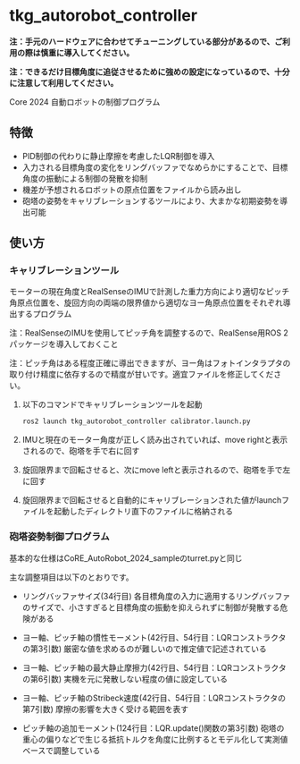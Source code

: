 # tkg_autorobot_controller

**注：手元のハードウェアに合わせてチューニングしている部分があるので、ご利用の際は慎重に導入してください。**

**注：できるだけ目標角度に追従させるために強めの設定になっているので、十分に注意して利用してください。**

Core 2024 自動ロボットの制御プログラム

## 特徴
- PID制御の代わりに静止摩擦を考慮したLQR制御を導入
- 入力される目標角度の変化をリングバッファでなめらかにすることで、目標角度の振動による制御の発散を抑制
- 機差が予想されるロボットの原点位置をファイルから読み出し
- 砲塔の姿勢をキャリブレーションするツールにより、大まかな初期姿勢を導出可能

## 使い方

### キャリブレーションツール

モーターの現在角度とRealSenseのIMUで計測した重力方向により適切なピッチ角原点位置を、旋回方向の両端の限界値から適切なヨー角原点位置をそれぞれ導出するプログラム

注：RealSenseのIMUを使用してピッチ角を調整するので、RealSense用ROS 2パッケージを導入しておくこと

注：ピッチ角はある程度正確に導出できますが、ヨー角はフォトインタラプタの取り付け精度に依存するので精度が甘いです。適宜ファイルを修正してください。

1. 以下のコマンドでキャリブレーションツールを起動
   ```bash
   ros2 launch tkg_autorobot_controller calibrator.launch.py
   ```

2. IMUと現在のモーター角度が正しく読み出されていれば、move rightと表示されるので、砲塔を手で右に回す

3. 旋回限界まで回転させると、次にmove leftと表示されるので、砲塔を手で左に回す

4. 旋回限界まで回転させると自動的にキャリブレーションされた値がlaunchファイルを起動したディレクトリ直下のファイルに格納される

### 砲塔姿勢制御プログラム

基本的な仕様はCoRE_AutoRobot_2024_sampleのturret.pyと同じ

主な調整項目は以下のとおりです。
- リングバッファサイズ(34行目)
  各目標角度の入力に適用するリングバッファのサイズで、小さすぎると目標角度の振動を抑えられずに制御が発散する危険がある

- ヨー軸、ピッチ軸の慣性モーメント(42行目、54行目：LQRコンストラクタの第3引数)
   厳密な値を求めるのが難しいので推定値で記述されている

- ヨー軸、ピッチ軸の最大静止摩擦力(42行目、54行目：LQRコンストラクタの第6引数)
   実機を元に発散しない程度の値に設定している

- ヨー軸、ピッチ軸のStribeck速度(42行目、54行目：LQRコンストラクタの第7引数)
   摩擦の影響を大きく受ける範囲を表す

- ピッチ軸の追加モーメント(124行目：LQR.update()関数の第3引数)
  砲塔の重心の偏りなどで生じる抵抗トルクを角度に比例するとモデル化して実測値ベースで調整している
